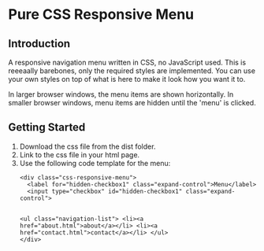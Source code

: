 <h1>Pure CSS Responsive Menu</h1>

<h2>Introduction</h2>
<p>
    A responsive navigation menu written in CSS, no JavaScript used. This is reeeaally barebones, only the required styles are implemented. You can use your own styles on top of what is here to make it look how you want it to.
</p>

<p>
    In larger browser windows, the menu items are shown horizontally. In smaller browser windows, menu items are hidden until the 'menu' is clicked.
</p>

<h2>Getting Started</h2>
<ol>
    <li>Download the css file from the dist folder.</li>
    <li>Link to the css file in your html page.</li>
    <li>
        Use the following code template for the menu:
        <pre><code>&#x3C;div class=&#x22;css-responsive-menu&#x22;&#x3E;
  &#x3C;label for=&#x22;hidden-checkbox1&#x22; class=&#x22;expand-control&#x22;&#x3E;Menu&#x3C;/label&#x3E;
  &#x3C;input type=&#x22;checkbox&#x22; id=&#x22;hidden-checkbox1&#x22; class=&#x22;expand-control&#x22;&#x3E;

  &#x3C;ul class=&#x22;navigation-list&#x22;&#x3E;
    &#x3C;li&#x3E;&#x3C;a href=&#x22;about.html&#x22;&#x3E;about&#x3C;/a&#x3E;&#x3C;/li&#x3E;
    &#x3C;li&#x3E;&#x3C;a href=&#x22;contact.html&#x22;&#x3E;contact&#x3C;/a&#x3E;&#x3C;/li&#x3E;
  &#x3C;/ul&#x3E;
&#x3C;/div&#x3E;</code></pre>
    </li>
</ol>

